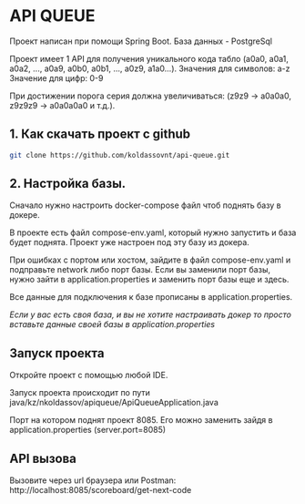 # API QUEUE

Проект написан при помощи Spring Boot.
База данных - PostgreSql

Проект имеет 1 API для получения уникального кода табло (a0a0, a0a1, a0a2, ..., a0a9, a0b0, a0b1, ..., a0z9, a1a0...).
Значения для символов: a-z
Значение для цифр: 0-9

При достижении порога серия должна увеличиваться: (z9z9 -> a0a0a0, z9z9z9 -> a0a0a0a0 и т.д.). 

## 1. Как скачать проект с github

```bash
git clone https://github.com/koldassovnt/api-queue.git
```

## 2. Настройка базы.

Сначало нужно настроить docker-compose файл чтоб поднять базу в докере.

В проекте есть файл compose-env.yaml, который нужно запустить и база будет поднята.
Проект уже настроен под эту базу из докера.

При ошибках с портом или хостом, зайдите в файл compose-env.yaml и подправьте network либо порт базы.
Если вы заменили порт базы, нужно зайти в application.properties и заменить порт базы еще и здесь.

Все данные для подключения к базе прописаны в application.properties.

*Если у вас есть своя база, и вы не хотите настраивать докер то просто вставьте данные своей базы в application.properties*

## Запуск проекта

Откройте проект с помощью любой IDE.

Запуск проекта происходит по пути java/kz/nkoldassov/apiqueue/ApiQueueApplication.java

Порт на котором поднят проект 8085.
Его можно заменить зайдя в application.properties (server.port=8085)

## API вызова

Вызовите через url браузера или Postman: http://localhost:8085/scoreboard/get-next-code
